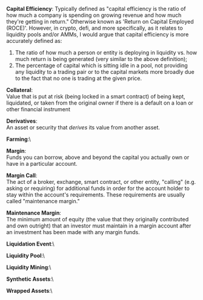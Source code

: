 **Capital Efficiency**: Typically defined as "capital efficiency is the ratio of how much a company is spending on growing revenue and how much they're getting in return." Otherwise known as 'Return on Capital Employed (ROCE)'. However, in crypto, defi, and more specifically, as it relates to liquidity pools and/or AMMs, I would argue that capital efficiency is more accurately defined as:
1. The ratio of how much a person or entity is deploying in liquidity vs. how much return is being generated (very similar to the above definition); 
2. The percentage of capital which is sitting idle in a pool, not providing any liquidity to a trading pair or to the capital markets more broadly due to the fact that no one is trading at the given price. 


**Collateral**:\
	Value that is put at risk (being locked in a smart contract) of being kept, liquidated, or taken from the original owner if there is a default on a loan or other financial instrument


**Derivatives**:\
	An asset or security that _derives_ its value from another asset. 

**Farming**:\
	

**Margin**:\
	Funds you can borrow, above and beyond the capital you actually own or have in a particular account. 
	
	
**Margin Call**:\
	The act of a broker, exchange, smart contract, or other entity, "calling" (e.g. asking or requiring) for additional funds in order for the account holder to stay within the account's requirements. These requirements are usually called "maintenance margin."
		

**Maintenance Margin**:\
	The minimum amount of equity (the value that they originally contributed and own outright) that an investor must maintain in a margin account after an investment has been made with any margin funds. 
	
**Liquidation Event**:\
	
**Liquidity Pool**:\

**Liquidity Mining**:\ 

**Synthetic Assets**:\

**Wrapped Assets**:\

